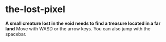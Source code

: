 # the-lost-pixel
**A small creature lost in the void needs to find a treasure located in a far land**
​Move with WASD or the arrow keys.
You can also jump with the spacebar.
